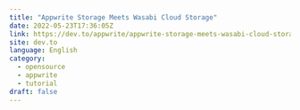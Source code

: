 ```yaml
---
title: "Appwrite Storage Meets Wasabi Cloud Storage"
date: 2022-05-23T17:36:05Z
link: https://dev.to/appwrite/appwrite-storage-meets-wasabi-cloud-storage-g4p?utm_medium=RSS&utm_source=news.12bit.vn
site: dev.to
language: English
category:
  - opensource
  - appwrite
  - tutorial
draft: false
---
```

